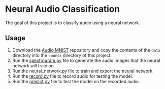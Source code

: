 # Neural Audio Classification

The goal of this project is to classify audio using a neural network.

## Usage

1. Download the [Audio MNIST](https://github.com/soerenab/AudioMNIST) repository and copy the contents of the `data`
   directory into the `sounds` directory of this project.
2. Run the [spectrogram.py](spectrogram.py) file to generate the audio images that the neural network will train on.
3. Run the [neural_network.py](neural_network.py) file to train and export the neural network.
4. Run the [record.py](record.py) file to record audio for testing the model.
5. Run the [predict.py](predict.py) file to test the model on the recorded audio.
